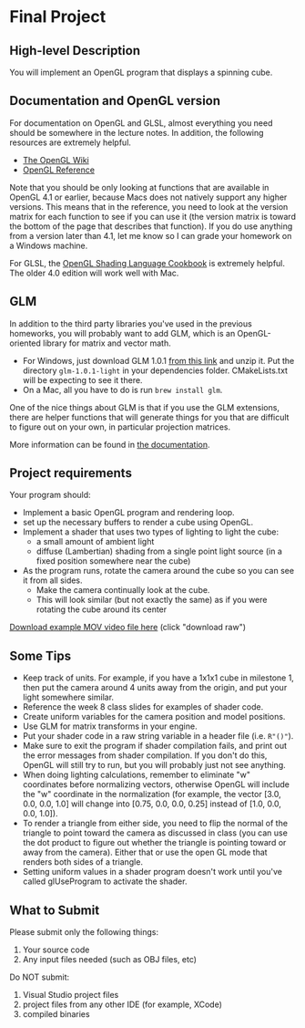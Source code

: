 # Final Project

## High-level Description

You will implement an OpenGL program that displays a spinning cube.

## Documentation and OpenGL version

For documentation on OpenGL and GLSL, almost everything you need should be somewhere in the lecture notes. In addition, the following resources are extremely helpful.

* [The OpenGL Wiki](https://www.khronos.org/opengl/wiki/)
* [OpenGL Reference](https://registry.khronos.org/OpenGL-Refpages/gl4/)

Note that you should be only looking at functions that are available in OpenGL 4.1 or earlier, because Macs does not natively support any higher versions. This means that in the reference, you need to look at the version matrix for each function to see if you can use it (the version matrix is toward the bottom of the page that describes that function). If you do use anything from a version later than 4.1, let me know so I can grade your homework on a Windows machine.

For GLSL, the [OpenGL Shading Language Cookbook](https://www.amazon.com/OpenGL-4-0-Shading-Language-Cookbook/dp/1849514763) is extremely helpful. The older 4.0 edition will work well with Mac.

## GLM

In addition to the third party libraries you've used in the previous homeworks, you will probably want to add GLM, which is an OpenGL-oriented library for matrix and vector math.

* For Windows, just download GLM 1.0.1 [from this link](https://github.com/g-truc/glm/releases/tag/1.0.1) and unzip it. Put the directory `glm-1.0.1-light` in your dependencies folder. CMakeLists.txt will be expecting to see it there.
* On a Mac, all you have to do is run `brew install glm`.

One of the nice things about GLM is that if you use the GLM extensions, there are helper functions that will generate things for you that are difficult to figure out on your own, in particular projection matrices.

More information can be found in [the documentation](https://glm.g-truc.net/0.9.9/api/modules.html).

## Project requirements

Your program should:

* Implement a basic OpenGL program and rendering loop.
* set up the necessary buffers to render a cube using OpenGL.
* Implement a shader that uses two types of lighting to light the cube:
  * a small amount of ambient light
  * diffuse (Lambertian) shading from a single point light source (in a fixed position somewhere near the cube)
* As the program runs, rotate the camera around the cube so you can see it from all sides.
  * Make the camera continually look at the cube.
  * This will look similar (but not exactly the same) as if you were rotating the cube around its center

[Download example MOV video file here](../examples/cube.mov) (click "download raw")

## Some Tips

* Keep track of units. For example, if you have a 1x1x1 cube in milestone 1, then put the camera around 4 units away from the origin, and put your light somewhere similar.
* Reference the week 8 class slides for examples of shader code.
* Create uniform variables for the camera position and model positions.
* Use GLM for matrix transforms in your engine.
* Put your shader code in a raw string variable in a header file (i.e. `R"()"`).
* Make sure to exit the program if shader compilation fails, and print out the error messages from shader compilation. If you don't do this, OpenGL will still try to run, but you will probably just not see anything.
* When doing lighting calculations, remember to eliminate "w" coordinates before normalizing vectors, otherwise OpenGL will include the "w" coordinate in the normalization (for example, the vector \[3.0, 0.0, 0.0, 1.0\] will change into \[0.75, 0.0, 0.0, 0.25\] instead of \[1.0, 0.0, 0.0, 1.0\]).
* To render a triangle from either side, you need to flip the normal of the triangle to point toward the camera as discussed in class (you can use the dot product to figure out whether the triangle is pointing toward or away from the camera). Either that or use the open GL mode that renders both sides of a triangle.
* Setting uniform values in a shader program doesn't work until you've called glUseProgram to activate the shader.


## What to Submit

Please submit only the following things:

1. Your source code
1. Any input files needed (such as OBJ files, etc)

Do NOT submit:

1. Visual Studio project files
1. project files from any other IDE (for example, XCode)
1. compiled binaries
